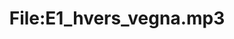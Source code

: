 ---
title: File:E1_hvers_vegna.mp3
recording of: hvers vegna?
reading speed: slow
speaker: E
license: CC0
---